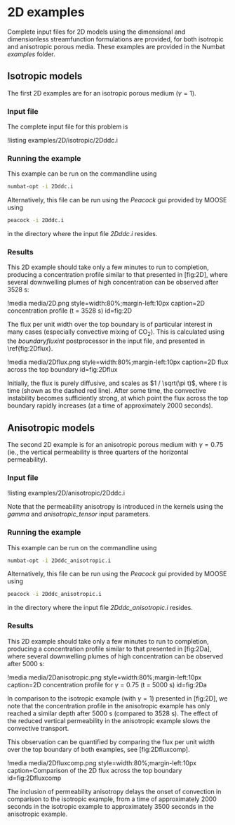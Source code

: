 # 2D examples

Complete input files for 2D models using the dimensional and dimensionless streamfunction formulations are provided, for both isotropic and anisotropic porous media. These examples
are provided in the Numbat *examples* folder.

## Isotropic models

The first 2D examples are for an isotropic porous medium ($\gamma = 1$).

### Input file

The complete input file for this problem is

!listing examples/2D/isotropic/2Dddc.i

### Running the example

This example can be run on the commandline using

```bash
numbat-opt -i 2Dddc.i
```

Alternatively, this file can be run using the *Peacock* gui provided by
MOOSE using

```bash
peacock -i 2Dddc.i
```

in the directory where the input file *2Dddc.i* resides.

### Results

This 2D example should take only a few minutes to run to completion,
producing a concentration profile similar to that presented in [fig:2D],
where several downwelling plumes of high concentration can be observed after 3528 s:

!media media/2D.png
       style=width:80%;margin-left:10px
       caption=2D concentration profile (t = 3528 s)
       id=fig:2D

The flux per unit width over the top boundary is of particular interest in many cases
(especially convective mixing of $\textrm{CO}_2$). This is calculated using the *boundaryfluxint* postprocessor in the input file, and presented in \ref{fig:2Dflux}.

!media media/2Dflux.png
       style=width:80%;margin-left:10px
       caption=2D flux across the top boundary
       id=fig:2Dflux

Initially, the flux is purely diffusive, and scales as
$1 / \sqrt(\pi t)$, where $t$ is time (shown as the dashed red line).
After some time, the convective instability becomes sufficiently strong,
at which point the flux across the top boundary rapidly increases (at a
time of approximately 2000 seconds).

## Anisotropic models

The second 2D example is for an anisotropic porous medium with
$\gamma = 0.75$ (ie., the vertical permeability is three quarters of the horizontal
permeability).

### Input file

!listing examples/2D/anisotropic/2Dddc.i

Note that the permeability anisotropy is introduced in the kernels using the *gamma* and *anisotropic_tensor* input parameters.

### Running the example

This example can be run on the commandline using

```bash
numbat-opt -i 2Dddc_anisotropic.i
```

Alternatively, this file can be run using the *Peacock* gui provided by
MOOSE using

```bash
peacock -i 2Dddc_anisotropic.i
```

in the directory where the input file *2Dddc_anisotropic.i* resides.

### Results

This 2D example should take only a few minutes to run to completion,
producing a concentration profile similar to that presented in [fig:2Da],
where several downwelling plumes of high concentration can be observed after 5000 s:

!media media/2Danisotropic.png
       style=width:80%;margin-left:10px
       caption=2D concentration profile for $\gamma = 0.75$ (t = 5000 s)
       id=fig:2Da

In comparison to the isotropic example (with $\gamma = 1$) presented in [fig:2D], we note that the concentration profile in the anisotropic example
has only reached a similar depth after 5000 s (compared to 3528 s). The effect of the reduced vertical permeability in the anisotropic example slows the convective transport.

This observation can be quantified by comparing the flux per unit width over the top boundary of both examples, see [fig:2Dfluxcomp].

!media media/2Dfluxcomp.png
       style=width:80%;margin-left:10px
       caption=Comparison of the 2D flux across the top boundary
       id=fig:2Dfluxcomp

The inclusion of permeability anisotropy delays the onset of convection in comparison to the isotropic example, from a time of approximately 2000 seconds in the isotropic example
to approximately 3500 seconds in the anisotropic example.

